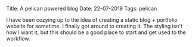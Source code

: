 Title: A pelican powered blog
Date: 22-07-2019
Tags: pelican

I have been cozying up to the idea of creating a static blog + portfolio website for sometime. I finally got around to creating it. The styling isn't how I want it, but this should be a good place to start and get used to the workflow.
